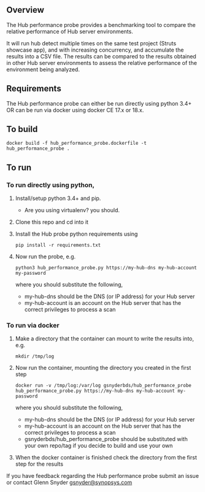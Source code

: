 ## Overview ##
The Hub performance probe provides a benchmarking tool to compare the relative performance of Hub server environments.

It will run hub detect multiple times on the same test project (Struts showcase app), and with increasing concurrency, and accumulate the results into a CSV file. The results can be compared to the results obtained in other Hub server environments to assess the relative performance of the environment being analyzed.

## Requirements ##
The Hub performance probe can either be run directly using python 3.4+ OR can be run via docker using docker CE 17.x or 18.x.

## To build ##
```
docker build -f hub_performance_probe.dockerfile -t hub_performance_probe .
```

## To run ##
### To run directly using python,

1. Install/setup python 3.4+ and pip. 
    * Are you using virtualenv? you should.

1. Clone this repo and cd into it

1. Install the Hub probe python requirements using 

    ```
    pip install -r requirements.txt
    ```

1. Now run the probe, e.g.

	```
	python3 hub_performance_probe.py https://my-hub-dns my-hub-account my-password
	```

    where you should substitute the following,

    * my-hub-dns should be the DNS (or IP address) for your Hub server
    * my-hub-account is an account on the Hub server that has the correct privileges to process a scan

### To run via docker

1. Make a directory that the container can mount to write the results into, e.g.

    ```shell
    mkdir /tmp/log
    ```

2. Now run the container, mounting the directory you created in the first step

    ```
    docker run -v /tmp/log:/var/log gsnyderbds/hub_performance_probe hub_performance_probe.py https://my-hub-dns my-hub-account my-password
    ```

    where you should substitute the following,

    * my-hub-dns should be the DNS (or IP address) for your Hub server
    * my-hub-account is an account on the Hub server that has the correct privileges to process a scan
    * gsnyderbds/hub_performance_probe should be substituted with your own repo/tag if you decide to build and use your own

3. When the docker container is finished check the directory from the first step for the results


If you have feedback regarding the Hub performance probe submit an issue or contact Glenn Snyder gsnyder@synopsys.com
